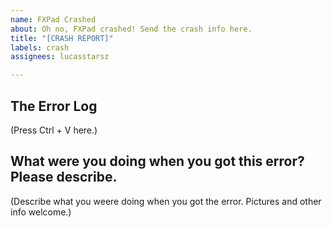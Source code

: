 ```yaml
---
name: FXPad Crashed
about: Oh no, FXPad crashed! Send the crash info here.
title: "[CRASH REPORT]"
labels: crash
assignees: lucasstarsz

---
```

## The Error Log

(Press Ctrl + V here.)


## What were you doing when you got this error? Please describe.

(Describe what you weere doing when you got the error. Pictures and other info welcome.)

